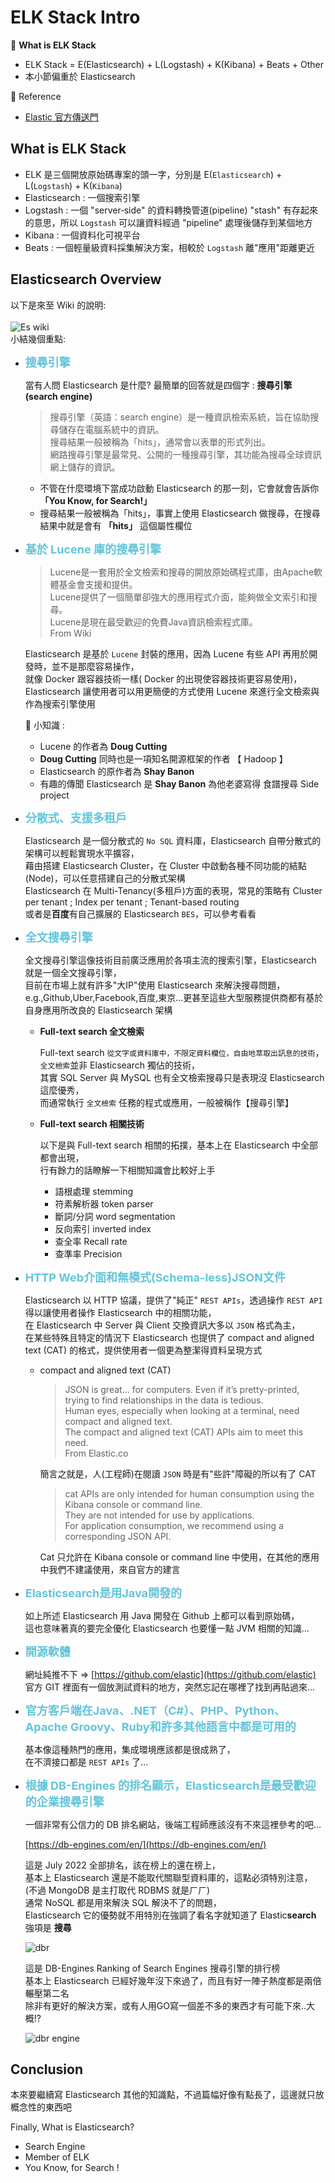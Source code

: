 # ELK Stack Intro

:closed_book: **What is ELK Stack**

* ELK Stack = E(Elasticsearch) + L(Logstash) + K(Kibana) + Beats + Other
* 本小節偏重於 Elasticsearch

:blue_book: Reference

* [Elastic 官方傳送門](https://www.elastic.co/)

## What is ELK Stack

* ELK 是三個開放原始碼專案的頭一字，分別是 E(`Elasticsearch`) + L(`Logstash`) + K(`Kibana`)
* Elasticsearch : 一個搜索引擎
* Logstash : 一個 "server‑side" 的資料轉換管道(pipeline) "stash" 有存起來的意思，所以 `Logstash` 可以讓資料經過 "pipeline" 處理後儲存到某個地方
* Kibana : 一個資料化可視平台
* Beats : 一個輕量級資料採集解決方案，相較於 `Logstash` 離"應用"距離更近

## Elasticsearch Overview

以下是來至 Wiki 的說明:  
&nbsp;  
![Es wiki](../.vuepress/public/es/Intro/eswiki.png)
&nbsp;  
小結幾個重點:

* **<font color="63C5DA" size="4">搜尋引擎</font>**

  當有人問 Elasticsearch 是什麼? 最簡單的回答就是四個字 : **搜尋引擎 (search engine)**

  > 搜尋引擎（英語：search engine）是一種資訊檢索系統，旨在協助搜尋儲存在電腦系統中的資訊。  
  > 搜尋結果一般被稱為「hits」，通常會以表單的形式列出。  
  > 網路搜尋引擎是最常見、公開的一種搜尋引擎，其功能為搜尋全球資訊網上儲存的資訊。  

  * 不管在什麼環境下當成功啟動 Elasticsearch 的那一刻，它會就會告訴你 **「You Know, for Search!」**
  * 搜尋結果一般被稱為「hits」，事實上使用 Elasticsearch 做搜尋，在搜尋結果中就是會有 **「hits」** 這個屬性欄位

* **<font color="#63C5DA" size="4">基於 Lucene 庫的搜尋引擎</font>**

  > Lucene是一套用於全文檢索和搜尋的開放原始碼程式庫，由Apache軟體基金會支援和提供。  
  > Lucene提供了一個簡單卻強大的應用程式介面，能夠做全文索引和搜尋。  
  > Lucene是現在最受歡迎的免費Java資訊檢索程式庫。  
  > From Wiki

  Elasticsearch 是基於 `Lucene` 封裝的應用，因為 Lucene 有些 API 再用於開發時，並不是那麼容易操作，  
  就像 Docker 跟容器技術一樣( Docker 的出現使容器技術更容易使用)，  
  Elasticsearch 讓使用者可以用更簡便的方式使用 Lucene 來進行全文檢索與作為搜索引擎使用  

  :notebook: 小知識 :
  * Lucene 的作者為 **Doug Cutting**
  * **Doug Cutting** 同時也是一項知名開源框架的作者 【 Hadoop 】
  * Elasticsearch 的原作者為 **Shay Banon**
  * 有趣的傳聞 Elasticsearch 是 **Shay Banon** 為他老婆寫得 食譜搜尋 Side project

* **<font color="#63C5DA" size="4">分散式、支援多租戶</font>**
  
  Elasticsearch 是一個分散式的 `No SQL` 資料庫，Elasticsearch 自帶分散式的架構可以輕鬆實現水平擴容，  
  藉由搭建 Elasticsearch Cluster，在 Cluster 中啟動各種不同功能的結點 (Node)，可以任意搭建自己的分散式架構  
  Elasticsearch 在 Multi-Tenancy(多租戶)方面的表現，常見的策略有 Cluster per tenant ; Index per tenant ; Tenant-based routing  
  或者是**百度**有自己擴展的 Elasticsearch `BES`，可以參考看看

* **<font color="#63C5DA" size="4">全文搜尋引擎</font>**
  
  全文搜尋引擎這像技術目前廣泛應用於各項主流的搜索引擎，Elasticsearch 就是一個全文搜尋引擎，  
  目前在市場上就有許多"大IP"使用 Elasticsearch 來解決搜尋問題，  
  e.g.,Github,Uber,Facebook,百度,東京...更甚至這些大型服務提供商都有基於自身應用所改良的 Elasticsearch 架構

  * **Full-text search 全文檢索**

    Full-text search `從文字或資料庫中，不限定資料欄位，自由地萃取出訊息的技術`，`全文檢索`並非 Elasticsearch 獨佔的技術，  
    其實 SQL Server 與 MySQL 也有全文檢索搜尋只是表現沒 Elasticsearch 這麼優秀，  
    而通常執行 `全文檢索` 任務的程式或應用，一般被稱作【搜尋引擎】

  * **Full-text search 相關技術**
  
    以下是與 Full-text search 相關的拓撲，基本上在 Elasticsearch 中全部都會出現，  
    行有餘力的話瞭解一下相關知識會比較好上手
    * 語根處理 stemming
    * 符素解析器 token parser
    * 斷詞/分詞 word segmentation
    * 反向索引 inverted index
    * 查全率 Recall rate
    * 查準率 Precision

* **<font color="#63C5DA" size="4">HTTP Web介面和無模式(Schema-less)JSON文件</font>**
  
    Elasticsearch 以 HTTP 協議，提供了"純正" `REST APIs`，透過操作 `REST API` 得以讓使用者操作 Elasticsearch 中的相關功能，  
    在 Elasticsearch 中 Server 與 Client 交換資訊大多以 `JSON` 格式為主，  
    在某些特殊且特定的情況下 Elasticsearch 也提供了 compact and aligned text (CAT) 的格式，提供使用者一個更為整潔得資料呈現方式
  * compact and aligned text (CAT)
    > JSON is great…​ for computers.
    > Even if it’s pretty-printed, trying to find relationships in the data is tedious.  
    > Human eyes, especially when looking at a terminal, need compact and aligned text.  
    > The compact and aligned text (CAT) APIs aim to meet this need.  
    > From Elastic.co  

    簡言之就是，人(工程師)在閱讀 `JSON` 時是有"些許"障礙的所以有了 CAT
    > cat APIs are only intended for human consumption using the Kibana console or command line.  
    > They are not intended for use by applications.  
    > For application consumption, we recommend using a corresponding JSON API.  

    Cat 只允許在 Kibana console or command line 中使用，在其他的應用中我們不建議使用，來自官方的建言

* **<font color="#63C5DA" size="4">Elasticsearch是用Java開發的</font>**

  如上所述 Elasticsearch 用 Java 開發在 Github 上都可以看到原始碼，  
  這也意味著真的要完全優化 Elasticsearch 也要懂一點 JVM 相關的知識...

* **<font color="#63C5DA" size="4">開源軟體</font>**
  
  網址純推不下 => [https://github.com/elastic](https://github.com/elastic)  
  官方 GIT 裡面有一個放測試資料的地方，突然忘記在哪裡了找到再貼過來...

* **<font color="#63C5DA" size="4">官方客戶端在Java、.NET（C#）、PHP、Python、Apache Groovy、Ruby和許多其他語言中都是可用的</font>**

  基本像這種熱門的應用，集成環境應該都是很成熟了，  
  在不濟接口都是 `REST APIs` 了...

* **<font color="#63C5DA" size="4">根據 DB-Engines 的排名顯示，Elasticsearch是最受歡迎的企業搜尋引擎</font>**

  一個非常有公信力的 DB 排名網站，後端工程師應該沒有不來這裡參考的吧...  

  [https://db-engines.com/en/](https://db-engines.com/en/)

   這是 July 2022 全部排名，該在榜上的還在榜上，  
   基本上 Elasticsearch 還是不能取代關聯型資料庫的，這點必須特別注意，  
   (不過 MongoDB 是主打取代 RDBMS 就是ㄏㄏ)  
   通常 NoSQL 都是用來解決 SQL 解決不了的問題，  
   Elasticsearch 它的優勢就不用特別在強調了看名字就知道了 Elastic**search** 強項是 **搜尋**

  ![dbr](../.vuepress/public/es/Intro/dbrank.png)  

  這是 DB-Engines Ranking of Search Engines 搜尋引擎的排行榜  
  基本上 Elasticsearch 已經好幾年沒下來過了，而且有好一陣子熱度都是兩倍輾壓第二名  
  除非有更好的解決方案，或有人用GO寫一個差不多的東西才有可能下來..大概!?  

  ![dbr engine](../.vuepress/public/es/Intro/dbranksearch.png)

## Conclusion
  
本來要繼續寫 Elasticsearch 其他的知識點，不過篇幅好像有點長了，這邊就只放概念性的東西吧

Finally, What is Elasticsearch?

* Search Engine
* Member of ELK
* You Know, for Search !
